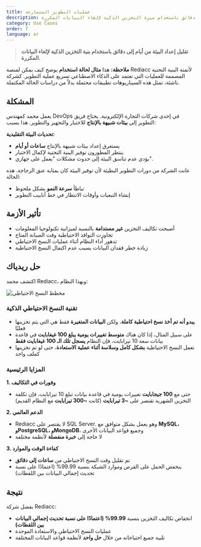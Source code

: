 ```yaml
---
title: عمليات التطوير المتسارعة
description: يمكنك تقليل إعداد البيئة من أيام إلى دقائق باستخدام ميزة التخزين الذكية لإلغاء البيانات المكررة.
category: Use Cases
order: 7
language: ar
---
```


> **تقليل إعداد البيئة من أيام إلى دقائق باستخدام بنية التخزين الذكية لإلغاء البيانات المكررة.**

**ملاحظة:** هذا **مثال لحالة استخدام** يوضح كيف يمكن لمنصة Rediacc لأتمتة البنية التحتية المصممة للعمليات التي تعتمد على الذكاء الاصطناعي تسريع عملية التطوير. كشركة ناشئة، تمثل هذه السيناريوهات تطبيقات محتملة بدلاً من دراسات الحالة المكتملة.

## المشكلة

يعمل محمد كمهندس DevOps في إحدى شركات التجارة الإلكترونية. يحتاج فريق التطوير إلى **بيئات شبيهة بالإنتاج** للاختبار والتجهيز والتطوير. هذا بسبب:

**تحديات البيئة التقليدية:** 
* يستغرق إعداد بيئات شبيهة بالإنتاج **ساعات أو أيام** 
* ينتظر المطورون توفير البنية التحتية لإكمال الاختبار 
* يؤدي عدم تناسق البيئة إلى حدوث مشكلات "يعمل على جهازي".

عانت الشركة من دورات التطوير البطيئة لأن توفير البيئة كان بمثابة عنق الزجاجة. هذه الحالة:

* تباطأ **سرعة النمو** بشكل ملحوظ 
* إنشاء التبعيات وأوقات الانتظار في خط أنابيب التطوير

## تأثير الأزمة

* أصبحت تكاليف التخزين **غير مستدامة** بالنسبة لميزانية تكنولوجيا المعلومات 
* تجاوزت النوافذ الاحتياطية وقت الصيانة المتاح 
* تدهور أداء النظام أثناء عمليات النسخ الاحتياطي 
* زيادة خطر فقدان البيانات بسبب عدم اكتمال النسخ الاحتياطية

## حل ريدياك

اكتشف محمد Rediacc، وبهذا النظام:

![مخطط النسخ الاحتياطي](/img/backup-optimization.svg)

### تقنية النسخ الاحتياطي الذكية 
* **يبدو أنه تم أخذ نسخ احتياطية كاملة**، ولكن **البيانات المتغيرة** فقط هي التي يتم تخزينها فعليًا 
* على سبيل المثال، إذا كان هناك **متوسط تغييرات يومية يبلغ 100 غيغابايت** في قاعدة بيانات سعة 10 تيرابايت، فإن النظام **يسجل تلك الـ 100 غيغابايت فقط** 
* تعمل النسخ الاحتياطية **بشكل كامل وسلاسة أثناء عملية الاستعادة**، حتى لو تم تخزينها كملف واحد

### المزايا الرئيسية

**1. وفورات في التكاليف** 
* حتى مع **100 جيجابايت** تغييرات يومية في قاعدة بيانات تبلغ 10 تيرابايت، فإن تكلفة التخزين الشهرية تقتصر على **~3 تيرابايت** (كانت **~300 تيرابايت** مع النظام القديم)

**2. الدعم العالمي** 
* Rediacc لا يقتصر على SQL Server. وهو يعمل بشكل متوافق مع **MySQL، وPostgreSQL، وMongoDB**، وجميع قواعد البيانات الأخرى 
* لا حاجة إلى **خبرة منفصلة** لأنظمة مختلفة

**3. كفاءة الوقت والموارد** 
* تم تقليل وقت النسخ الاحتياطي من **ساعات إلى دقائق** 
* ينخفض الحمل على القرص وموارد الشبكة بنسبة 99.99% (اعتمادًا على نسبة تحديث إجمالي البيانات بين اللقطات)

## نتيجة

بفضل شركة Rediacc: 
* انخفاض تكاليف التخزين بنسبة **99.99% (اعتمادًا على نسبة تحديث إجمالي البيانات بين اللقطات)** 
* عمليات النسخ الاحتياطي والاستعادة الموحدة 
* تلبية جميع احتياجاته من خلال **حل واحد** لأنظمة قواعد البيانات المختلفة